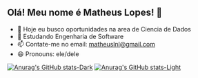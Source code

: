 ## Olá! Meu nome é Matheus Lopes! 👋


- 🔭 Hoje eu busco oportunidades na area de Ciencia de Dados
- 🌱 Estudando Engenharia de Software
- 📫 Contate-me no email: matheuslnl@gmail.com
- 😄 Pronouns: ele/dele

[![Anurag's GitHub stats-Dark](https://github-readme-stats.vercel.app/api?username=anuraghazra\&show_icons=true\&theme=dark#gh-dark-mode-only)](https://github.com/anuraghazra/github-readme-stats#responsive-card-theme#gh-dark-mode-only)
[![Anurag's GitHub stats-Light](https://github-readme-stats.vercel.app/api?username=anuraghazra\&show_icons=true\&theme=default#gh-light-mode-only)](https://github.com/anuraghazra/github-readme-stats#responsive-card-theme#gh-light-mode-only)
